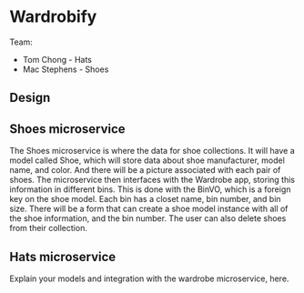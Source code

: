 # Wardrobify

Team:

* Tom Chong - Hats
* Mac Stephens - Shoes

## Design

## Shoes microservice

The Shoes microservice is where the data for shoe collections. It will have a model called Shoe, which will store data about shoe manufacturer, model name, and color. And there will be a picture associated with each pair of shoes. The microservice then interfaces with the Wardrobe app, storing this information in different bins. This is done with the BinVO, which is a foreign key on the shoe model. Each bin has a closet name, bin number, and bin size. There will be a form that can create a shoe model instance with all of the shoe information, and the bin number. The user can also delete shoes from their collection.

## Hats microservice

Explain your models and integration with the wardrobe
microservice, here.
